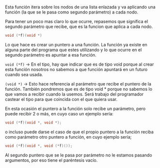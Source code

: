 Esta función itera sobre los nodos de una lista enlazada y va aplicando una función (la que se le pasa como segundo parámetro) a cada nodo.

Para tener un poco mas claro lo que ocurre, repasemos que significa el segundo parámetro que recibe, que es la funcion que aplica a cada nodo.

```c
void (*f)(void *)
```
Lo que hace es crear un puntero a una función. La función ya existe en alguna parte del programa que estes utilizando y lo que ocurre en el segundo parámetro es apuntar a esa función.

`void (*f)` -> En el tipo, hay que indicar que es de tipo void porque al crear esta función nosotros no sabemos a que función apuntará en un futuro cuando sea usada. <br>

`(void *)` -> Esto hace referencia al parámetro que recibe el puntero de la función. También pondremos que es de tipo void * porque no sabemos lo que vamos a recibir cuando la usemos. Será trabajo del programador castear el tipo para que coincida con el que quiera usar. <br>

En esta ocasión el puntero a la función solo recibe un parámetro, pero puede recibir 2 o más, en cuyo caso un ejemplo sería:

```c
void (*f)(void *, void *);
```

o incluso puede darse el caso de que el propio puntero a la función reciba como parámetro otro puntero a función, en cuyo ejemplo sería;

```c
void (*f)(void *, void (*f)());
```
Al segundo puntero que se le pasa por parámetro no le estamos pasando argumentos, por eso tiene el paréntesis vacío.